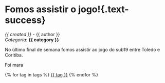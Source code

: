 # Fomos assistir o jogo!{.text-success}

_{{ created }}_ - {{ author }}<br>
_Categoria:_ **{{ category }}**

No último final de semana fomos assistir ao jogo do sub19
entre Toledo e Coritiba.

Foi mara

{% for tag in tags %}
  <a class="btn btn-secondary btn-sm" href="#{{ tag }}">{{ tag }}</a>
{% endfor %}
